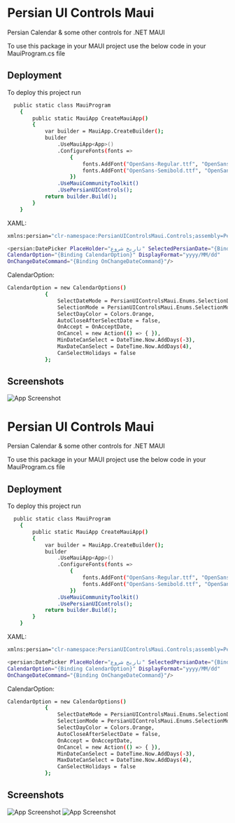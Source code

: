 # Persian UI Controls Maui

Persian Calendar &amp; some other controls for .NET MAUI

To use this package in your MAUI project use the below code in your MauiProgram.cs file




## Deployment

To deploy this project run

```bash
  public static class MauiProgram
    {
        public static MauiApp CreateMauiApp()
        {
            var builder = MauiApp.CreateBuilder();
            builder
                .UseMauiApp<App>()
                .ConfigureFonts(fonts =>
                    {
                        fonts.AddFont("OpenSans-Regular.ttf", "OpenSansRegular");
                        fonts.AddFont("OpenSans-Semibold.ttf", "OpenSansSemibold");
                    })
                .UseMauiCommunityToolkit()
                .UsePersianUIControls();
            return builder.Build();
        }
    }
```

XAML:

```bash
xmlns:persian="clr-namespace:PersianUIControlsMaui.Controls;assembly=PersianUIControlsMaui"

<persian:DatePicker PlaceHolder="تاریخ شروع" SelectedPersianDate="{Binding PersianDate}" 
CalendarOption="{Binding CalendarOption}" DisplayFormat="yyyy/MM/dd" 
OnChangeDateCommand="{Binding OnChangeDateCommand}"/>
```

CalendarOption:
```bash
CalendarOption = new CalendarOptions()
            {
                SelectDateMode = PersianUIControlsMaui.Enums.SelectionDateMode.Day,
                SelectionMode = PersianUIControlsMaui.Enums.SelectionMode.Single,
                SelectDayColor = Colors.Orange,
                AutoCloseAfterSelectDate = false,
                OnAccept = OnAcceptDate,
                OnCancel = new Action(() => { }),
                MinDateCanSelect = DateTime.Now.AddDays(-3),
                MaxDateCanSelect = DateTime.Now.AddDays(4),
                CanSelectHolidays = false
            };
```
## Screenshots

![App Screenshot](https://raw.githubusercontent.com/RezaShaban/DesignPatterns/67627cea2105fdbf301fcd722bc73444535ef42f/DesignPatternTutorial/Screenshot%202023-06-05%20230750.png)
# Persian UI Controls Maui

Persian Calendar &amp; some other controls for .NET MAUI

To use this package in your MAUI project use the below code in your MauiProgram.cs file




## Deployment

To deploy this project run

```bash
  public static class MauiProgram
    {
        public static MauiApp CreateMauiApp()
        {
            var builder = MauiApp.CreateBuilder();
            builder
                .UseMauiApp<App>()
                .ConfigureFonts(fonts =>
                    {
                        fonts.AddFont("OpenSans-Regular.ttf", "OpenSansRegular");
                        fonts.AddFont("OpenSans-Semibold.ttf", "OpenSansSemibold");
                    })
                .UseMauiCommunityToolkit()
                .UsePersianUIControls();
            return builder.Build();
        }
    }
```

XAML:

```bash
xmlns:persian="clr-namespace:PersianUIControlsMaui.Controls;assembly=PersianUIControlsMaui"

<persian:DatePicker PlaceHolder="تاریخ شروع" SelectedPersianDate="{Binding PersianDate}" 
CalendarOption="{Binding CalendarOption}" DisplayFormat="yyyy/MM/dd" 
OnChangeDateCommand="{Binding OnChangeDateCommand}"/>
```

CalendarOption:
```bash
CalendarOption = new CalendarOptions()
            {
                SelectDateMode = PersianUIControlsMaui.Enums.SelectionDateMode.Day,
                SelectionMode = PersianUIControlsMaui.Enums.SelectionMode.Single,
                SelectDayColor = Colors.Orange,
                AutoCloseAfterSelectDate = false,
                OnAccept = OnAcceptDate,
                OnCancel = new Action(() => { }),
                MinDateCanSelect = DateTime.Now.AddDays(-3),
                MaxDateCanSelect = DateTime.Now.AddDays(4),
                CanSelectHolidays = false
            };
```
## Screenshots

![App Screenshot](https://raw.githubusercontent.com/RezaShaban/DesignPatterns/67627cea2105fdbf301fcd722bc73444535ef42f/DesignPatternTutorial/Screenshot%202023-06-05%20230750.png)
![App Screenshot](https://raw.githubusercontent.com/RezaShaban/DesignPatterns/master/DesignPatternTutorial/photo_2023-06-24_21-59-19.jpg)